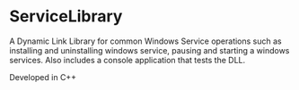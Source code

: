 ServiceLibrary
==============
A Dynamic Link Library for common Windows Service operations such as installing and uninstalling windows service, pausing and
starting a windows services. Also includes a console application that tests the DLL.

Developed in C++
